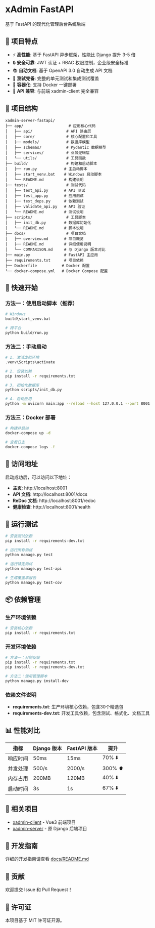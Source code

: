 # xAdmin FastAPI

基于 FastAPI 的现代化管理后台系统后端

## 🎯 项目特点

- ⚡ **高性能**: 基于 FastAPI 异步框架，性能比 Django 提升 3-5 倍
- 🔒 **安全可靠**: JWT 认证 + RBAC 权限控制，企业级安全标准
- 📚 **自动文档**: 基于 OpenAPI 3.0 自动生成 API 文档
- 🧪 **测试完备**: 完整的单元测试和集成测试覆盖
- 🐳 **容器化**: 支持 Docker 一键部署
- 🔄 **API 兼容**: 与前端 xadmin-client 完全兼容

## 📁 项目结构

```
xadmin-server-fastapi/
├── app/                    # 应用核心代码
│   ├── api/               # API 路由层
│   ├── core/              # 核心配置和工具
│   ├── models/            # 数据库模型
│   ├── schemas/           # Pydantic 数据模型
│   ├── services/          # 业务逻辑层
│   └── utils/             # 工具函数
├── build/                 # 构建和启动脚本
│   ├── run.py            # 主启动脚本
│   ├── start_venv.bat    # Windows 启动脚本
│   └── README.md         # 构建说明
├── tests/                 # 测试代码
│   ├── test_api.py       # API 测试
│   ├── test_app.py       # 应用测试
│   ├── test_deps.py      # 依赖测试
│   ├── validate_api.py   # API 验证
│   └── README.md         # 测试说明
├── scripts/               # 工具脚本
│   ├── init_db.py        # 数据库初始化
│   └── README.md         # 脚本说明
├── docs/                  # 项目文档
│   ├── overview.md       # 项目概览
│   ├── README.md         # 详细使用说明
│   └── COMPARISON.md     # 与 Django 版本对比
├── main.py               # FastAPI 主应用
├── requirements.txt      # 项目依赖
├── Dockerfile           # Docker 配置
└── docker-compose.yml   # Docker Compose 配置
```

## 🚀 快速开始

### 方法一：使用启动脚本（推荐）
```bash
# Windows
build\start_venv.bat

# 跨平台
python build/run.py
```

### 方法二：手动启动

```bash
# 1. 激活虚拟环境
.venv\Scripts\activate

# 2. 安装依赖
pip install -r requirements.txt

# 3. 初始化数据库
python scripts/init_db.py

# 4. 启动应用
python -m uvicorn main:app --reload --host 127.0.0.1 --port 8001
```

### 方法三：Docker 部署

```bash
# 构建并启动
docker-compose up -d

# 查看日志
docker-compose logs -f
```

## 📱 访问地址

启动成功后，可以访问以下地址：

- **主页**: http://localhost:8001
- **API 文档**: http://localhost:8001/docs  
- **ReDoc 文档**: http://localhost:8001/redoc
- **健康检查**: http://localhost:8001/health

## 🧪 运行测试

```bash
# 安装测试依赖
pip install -r requirements-dev.txt

# 运行所有测试
python manage.py test

# 运行特定测试
python manage.py test-api

# 生成覆盖率报告
python manage.py test-cov
```

## 📦 依赖管理

### 生产环境依赖

```bash
# 安装核心依赖
pip install -r requirements.txt
```

### 开发环境依赖

```bash
# 方法一：分别安装
pip install -r requirements.txt
pip install -r requirements-dev.txt

# 方法二：使用管理脚本
python manage.py install-dev
```

### 依赖文件说明

- **requirements.txt**: 生产环境核心依赖，包含30个精选包
- **requirements-dev.txt**: 开发工具依赖，包含测试、格式化、文档工具

## 📊 性能对比

| 指标 | Django 版本 | FastAPI 版本 | 提升 |
|------|-------------|--------------|------|
| 响应时间 | 50ms | 15ms | 70% ⬇️ |
| 并发处理 | 500/s | 2000/s | 300% ⬆️ |
| 内存占用 | 200MB | 120MB | 40% ⬇️ |
| 启动时间 | 3s | 1s | 67% ⬇️ |

## 🔗 相关项目

- [xadmin-client](../xadmin-client) - Vue3 前端项目
- [xadmin-server](../xadmin-server) - 原 Django 后端项目

## 📝 开发指南

详细的开发指南请查看 [docs/README.md](docs/README.md)

## 🤝 贡献

欢迎提交 Issue 和 Pull Request！

## 📄 许可证

本项目基于 MIT 许可证开源。
